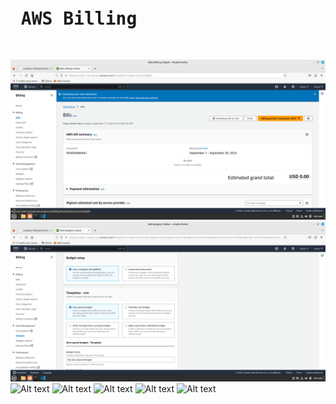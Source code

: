 <pre>
<h1> AWS Billing </h1>
</pre>
![Alt text](https://github.com/msahsan1/terraform/blob/main/Aws_create_billing_budget/VirtualBox_aws_17_09_2023_09_52_04.png "msahsan1@gmail.com")
![Alt text](https://github.com/msahsan1/terraform/blob/main/Aws_create_billing_budget/VirtualBox_aws_17_09_2023_09_52_38.png "msahsan1@gmail.com")
![Alt text](https://github.com/msahsan1/terraform/blob/main/Aws_create_billing_budget/VirtualBox_aws_17_09_2023_09_52_14.png "msahsan1@gmail.com")
![Alt text](https://github.com/msahsan1/terraform/blob/main/Aws_create_billing_budget/VirtualBox_aws_17_09_2023_09_52_56.png "msahsan1@gmail.com")
![Alt text](https://github.com/msahsan1/terraform/blob/main/Aws_create_billing_budget/VirtualBox_aws_17_09_2023_09_52_43.png "msahsan1@gmail.com")
![Alt text](https://github.com/msahsan1/terraform/blob/main/Aws_create_billing_budget/VirtualBox_aws_17_09_2023_09_52_02.png "msahsan1@gmail.com")
![Alt text](https://github.com/msahsan1/terraform/blob/main/Aws_create_billing_budget/VirtualBox_aws_17_09_2023_09_52_09.png "msahsan1@gmail.com")


